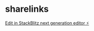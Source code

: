 # sharelinks

[Edit in StackBlitz next generation editor ⚡️](https://stackblitz.com/~/github.com/kraimerman/sharelinks)